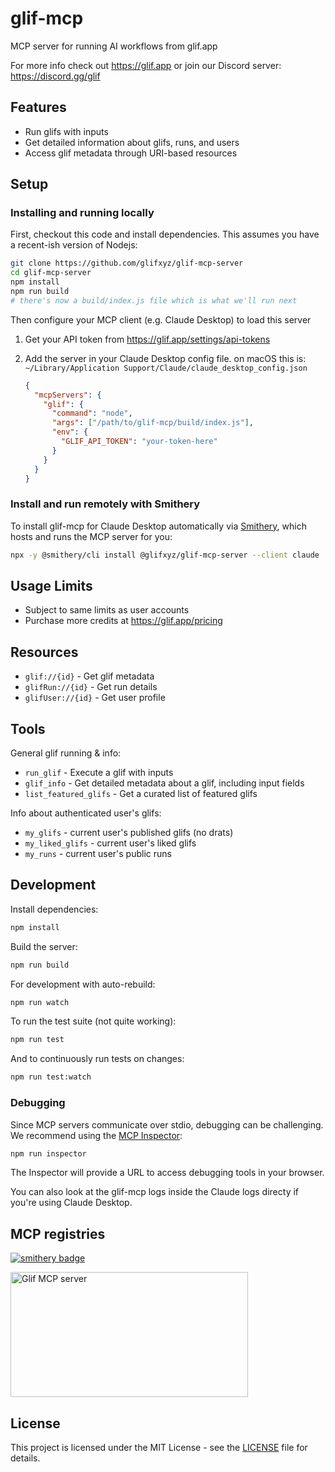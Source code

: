 # glif-mcp


MCP server for running AI workflows from glif.app

For more info check out https://glif.app or join our Discord server: https://discord.gg/glif

## Features

- Run glifs with inputs
- Get detailed information about glifs, runs, and users
- Access glif metadata through URI-based resources

## Setup

### Installing and running locally

First, checkout this code and install dependencies. This assumes you have a recent-ish version of Nodejs:

```sh
git clone https://github.com/glifxyz/glif-mcp-server
cd glif-mcp-server
npm install
npm run build
# there's now a build/index.js file which is what we'll run next
```

Then configure your MCP client (e.g. Claude Desktop) to load this server

1. Get your API token from https://glif.app/settings/api-tokens
2. Add the server in your Claude Desktop config file. on macOS this is: `~/Library/Application Support/Claude/claude_desktop_config.json`

   ```json
   {
     "mcpServers": {
       "glif": {
         "command": "node",
         "args": ["/path/to/glif-mcp/build/index.js"],
         "env": {
           "GLIF_API_TOKEN": "your-token-here"
         }
       }
     }
   }
   ```

### Install and run remotely with Smithery

To install glif-mcp for Claude Desktop automatically via [Smithery](https://smithery.ai/server/@glifxyz/glif-mcp-server),
which hosts and runs the MCP server for you:

```bash
npx -y @smithery/cli install @glifxyz/glif-mcp-server --client claude
```

## Usage Limits

- Subject to same limits as user accounts
- Purchase more credits at https://glif.app/pricing

## Resources

- `glif://{id}` - Get glif metadata
- `glifRun://{id}` - Get run details
- `glifUser://{id}` - Get user profile

## Tools

General glif running & info:

- `run_glif` - Execute a glif with inputs
- `glif_info` - Get detailed metadata about a glif, including input fields
- `list_featured_glifs` - Get a curated list of featured glifs

Info about authenticated user's glifs:

- `my_glifs` - current user's published glifs (no drats)
- `my_liked_glifs` - current user's liked glifs
- `my_runs` - current user's public runs

## Development

Install dependencies:

```bash
npm install
```

Build the server:

```bash
npm run build
```

For development with auto-rebuild:

```bash
npm run watch
```

To run the test suite (not quite working):

```sh
npm run test
```

And to continuously run tests on changes:

```sh
npm run test:watch
```

### Debugging

Since MCP servers communicate over stdio, debugging can be challenging. We recommend using the [MCP Inspector](https://github.com/modelcontextprotocol/inspector):

```bash
npm run inspector
```

The Inspector will provide a URL to access debugging tools in your browser.

You can also look at the glif-mcp logs inside the Claude logs directy if you're using Claude Desktop.

## MCP registries


[![smithery badge](https://smithery.ai/badge/@glifxyz/glif-mcp-server)](https://smithery.ai/server/@glifxyz/glif-mcp-server)

<a href="https://glama.ai/mcp/servers/gwrql5ibq2">
  <img width="380" height="200" src="https://glama.ai/mcp/servers/gwrql5ibq2/badge" alt="Glif MCP server" />
</a>


## License

This project is licensed under the MIT License - see the [LICENSE](LICENSE) file for details.
